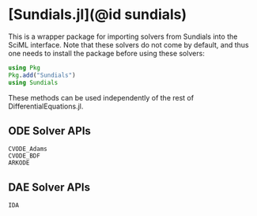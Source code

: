 # [Sundials.jl](@id sundials)

This is a wrapper package for importing solvers from Sundials into the SciML interface.
Note that these solvers do not come by default, and thus one needs to install
the package before using these solvers:

```julia
using Pkg
Pkg.add("Sundials")
using Sundials
```

These methods can be used independently of the rest of DifferentialEquations.jl.

## ODE Solver APIs

```@docs
CVODE_Adams
CVODE_BDF
ARKODE
```

## DAE Solver APIs

```@docs
IDA
```
